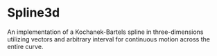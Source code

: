 # Spline3d

An implementation of a Kochanek-Bartels spline in three-dimensions utilizing vectors and arbitrary interval for continuous motion across the entire curve.